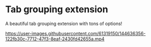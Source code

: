 # Tab grouping extension
A beautiful tab grouping extension with tons of options!

https://user-images.githubusercontent.com/61319150/144636356-122fb30c-7712-47f3-8eaf-2430fd42655a.mp4
